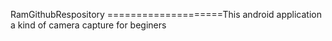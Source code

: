 RamGithubRespository
====================This android application  a kind of camera capture for beginers
